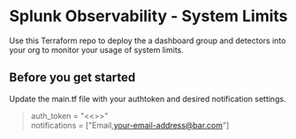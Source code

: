 # Splunk Observability - System Limits
Use this Terraform repo to deploy the a dashboard group and detectors into your org to monitor your usage of system limits.
## Before you get started
Update the main.tf file with your authtoken and desired notification settings.
> auth_token = "<<<YOURTOKENHERE>>>" <br/>
> notifications = ["Email,your-email-address@bar.com"]